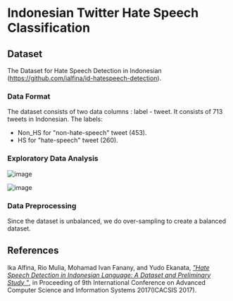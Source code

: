# Indonesian Twitter Hate Speech Classification

## Dataset
The Dataset for Hate Speech Detection in Indonesian (https://github.com/ialfina/id-hatespeech-detection).

### Data Format
The dataset consists of two data columns : label - tweet. It consists of 713 tweets in Indonesian.
The labels:
- Non_HS for "non-hate-speech" tweet (453).
- HS for "hate-speech" tweet (260).

### Exploratory Data Analysis
![image](![image](https://user-images.githubusercontent.com/54148951/196093666-76586d09-1400-4522-a68b-b11716748ceb.png))

![image](![image](https://user-images.githubusercontent.com/54148951/196093453-d2f81067-7430-4e0b-a3e9-98b536cfedc2.png))

### Data Preprocessing
Since the dataset is unbalanced, we do over-sampling to create a balanced dataset.


## References
Ika Alfina, Rio Mulia, Mohamad Ivan Fanany, and Yudo Ekanata, [_"Hate Speech Detection in Indonesian Language: A Dataset and Preliminary Study
"_](https://ieeexplore.ieee.org/abstract/document/8355039), in Proceeding of 9th International Conference on Advanced Computer Science and Information Systems 2017(ICACSIS 2017).

